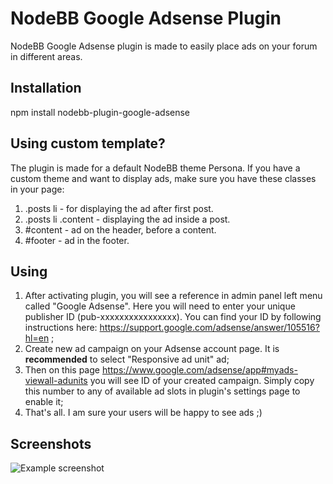 # NodeBB Google Adsense Plugin
NodeBB Google Adsense plugin is made to easily place ads on your forum in different areas.

## Installation

npm install nodebb-plugin-google-adsense

## Using custom template?
The plugin is made for a default NodeBB theme Persona. If you have a custom theme and want to display ads, make sure you have these classes in your page:
1. .posts li - for displaying the ad after first post.
2. .posts li .content - displaying the ad inside a post.
3. #content - ad on the header, before a content.
4. #footer - ad in the footer.

## Using

1. After activating plugin, you will see a reference in admin panel left menu called \"Google Adsense\". Here you will need to enter your unique publisher ID (pub-xxxxxxxxxxxxxxxx). You can find your ID by following instructions here: https://support.google.com/adsense/answer/105516?hl=en ;
2. Create new ad campaign on your Adsense account page. It is **recommended** to select \"Responsive ad unit\" ad;
3. Then on this page https://www.google.com/adsense/app#myads-viewall-adunits you will see ID of your created campaign. Simply copy this number to any of available ad slots in plugin's settings page to enable it;
4. That's all. I am sure your users will be happy to see ads ;)


## Screenshots

![Example screenshot](http://i.imgur.com/EnHBuVR.png)
